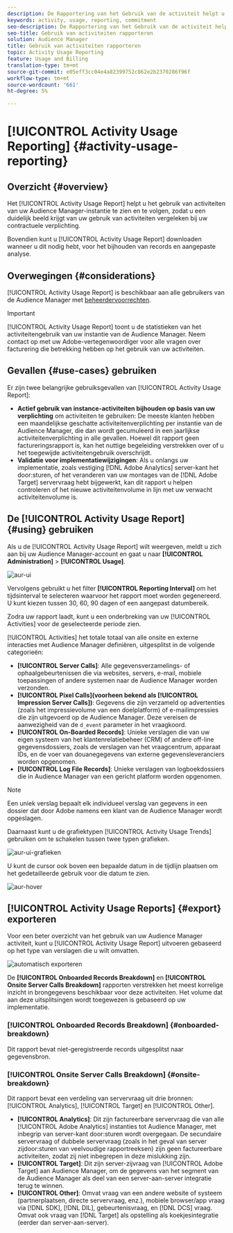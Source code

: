 ```yaml
---
description: De Rapportering van het Gebruik van de activiteit helpt u het activiteitengebruik voor uw instantie van de Audience Manager bekijken en volgen, zodat kunt u uw daadwerkelijke gebruik met uw contractuele verplichting vergelijken.
keywords: activity, usage, reporting, commitment
seo-description: De Rapportering van het Gebruik van de activiteit helpt u het activiteitengebruik voor uw instantie van de Audience Manager bekijken en volgen, zodat kunt u uw daadwerkelijke gebruik met uw contractuele verplichting vergelijken.
seo-title: Gebruik van activiteiten rapporteren
solution: Audience Manager
title: Gebruik van activiteiten rapporteren
topic: Activity Usage Reporting
feature: Usage and Billing
translation-type: tm+mt
source-git-commit: e05eff3cc04e4a82399752c862e2b2370286f96f
workflow-type: tm+mt
source-wordcount: '661'
ht-degree: 5%

---
```



# [!UICONTROL Activity Usage Reporting] {#activity-usage-reporting}

## Overzicht {#overview}

Het [!UICONTROL Activity Usage Report] helpt u het gebruik van activiteiten van uw Audience Manager-instantie te zien en te volgen, zodat u een duidelijk beeld krijgt van uw gebruik van activiteiten vergeleken bij uw contractuele verplichting.

Bovendien kunt u [!UICONTROL Activity Usage Report] downloaden wanneer u dit nodig hebt, voor het bijhouden van records en aangepaste analyse.

## Overwegingen {#considerations}

[!UICONTROL Activity Usage Report] is beschikbaar aan alle gebruikers van de Audience Manager met [beheerdervoorrechten](edit-account-settings.md).

>[!IMPORTANT]
>
>[!UICONTROL Activity Usage Report] toont u de statistieken van het activiteitengebruik van uw instantie van de Audience Manager. Neem contact op met uw Adobe-vertegenwoordiger voor alle vragen over facturering die betrekking hebben op het gebruik van uw activiteiten.

## Gevallen {#use-cases} gebruiken

Er zijn twee belangrijke gebruiksgevallen van [!UICONTROL Activity Usage Report]:

* **Actief gebruik van instance-activiteiten bijhouden op basis van uw verplichting** om activiteiten te gebruiken: De meeste klanten hebben een maandelijkse geschatte activiteitenverplichting per instantie van de Audience Manager, die dan wordt gecumuleerd in een jaarlijkse activiteitenverplichting in alle gevallen. Hoewel dit rapport geen factureringsrapport is, kan het nuttige begeleiding verstrekken over of u het toegewijde activiteitengebruik overschrijdt.
* **Validatie voor implementatiewijzigingen**: Als u onlangs uw implementatie, zoals vestiging  [!DNL Adobe Analytics] server-kant het door:sturen, of het veranderen van uw montages van de  [!DNL Adobe Target] servervraag hebt bijgewerkt, kan dit rapport u helpen controleren of het nieuwe activiteitenvolume in lijn met uw verwacht activiteitenvolume is.

## De [!UICONTROL Activity Usage Report] {#using} gebruiken

Als u de [!UICONTROL Activity Usage Report] wilt weergeven, meldt u zich aan bij uw Audience Manager-account en gaat u naar **[!UICONTROL Administration]** > **[!UICONTROL Usage]**.

![aur-ui](assets/aur-ui.png)

Vervolgens gebruikt u het filter **[!UICONTROL Reporting Interval]** om het tijdsinterval te selecteren waarvoor het rapport moet worden gegenereerd. U kunt kiezen tussen 30, 60, 90 dagen of een aangepast datumbereik.

Zodra uw rapport laadt, kunt u een onderbreking van uw [!UICONTROL Activities] voor de geselecteerde periode zien.

[!UICONTROL Activities] het totale totaal van alle onsite en externe interacties met Audience Manager definiëren, uitgesplitst in de volgende categorieën:

* **[!UICONTROL Server Calls]**: Alle gegevensverzamelings- of ophaalgebeurtenissen die via websites, servers, e-mail, mobiele toepassingen of andere systemen naar de Audience Manager worden verzonden.
* **[!UICONTROL Pixel Calls](voorheen bekend als  [!UICONTROL Impression Server Calls])**: Gegevens die zijn verzameld op advertenties (zoals het impressievolume van een doelplatform) of e-mailimpressies die zijn uitgevoerd op de Audience Manager. Deze vereisen de aanwezigheid van de `d_event` parameter in het vraagkoord.
* **[!UICONTROL On-Boarded Records]**: Unieke verslagen die van uw eigen systeem van het klantenrelatiebeheer (CRM) of andere off-line gegevensdossiers, zoals de verslagen van het vraagcentrum, apparaat IDs, en de voer van douanegegevens van externe gegevensleveranciers worden opgenomen.
* **[!UICONTROL Log File Records]**: Unieke verslagen van logboekdossiers die in Audience Manager van een gericht platform worden opgenomen.

>[!NOTE]
>
>Een uniek verslag bepaalt elk individueel verslag van gegevens in een dossier dat door Adobe namens een klant van de Audience Manager wordt opgeslagen.

Daarnaast kunt u de grafiektypen [!UICONTROL Activity Usage Trends] gebruiken om te schakelen tussen twee typen grafieken.

![aur-ui-grafieken](assets/aur-ui-graphs.png)

U kunt de cursor ook boven een bepaalde datum in de tijdlijn plaatsen om het gedetailleerde gebruik voor die datum te zien.

![aur-hover](assets/aur-hover.png)

## [!UICONTROL Activity Usage Reports] {#export} exporteren

Voor een beter overzicht van het gebruik van uw Audience Manager activiteit, kunt u [!UICONTROL Activity Usage Report] uitvoeren gebaseerd op het type van verslagen die u wilt omvatten.

![automatisch exporteren](assets/aur-export.png)

De **[!UICONTROL Onboarded Records Breakdown]** en **[!UICONTROL Onsite Server Calls Breakdown]** rapporten verstrekken het meest korrelige inzicht in brongegevens beschikbaar voor deze activiteiten. Het volume dat aan deze uitsplitsingen wordt toegewezen is gebaseerd op uw implementatie.

### [!UICONTROL Onboarded Records Breakdown] {#onboarded-breakdown}

Dit rapport bevat niet-geregistreerde records uitgesplitst naar gegevensbron.

### [!UICONTROL Onsite Server Calls Breakdown] {#onsite-breakdown}

Dit rapport bevat een verdeling van servervraag uit drie bronnen: [!UICONTROL Analytics], [!UICONTROL Target] en [!UICONTROL Other].

* **[!UICONTROL Analytics]**: Dit zijn factureerbare servervraag die van alle  [!UICONTROL Adobe Analytics] instanties tot Audience Manager, met inbegrip van server-kant door:sturen wordt overgegaan. De secundaire servervraag of dubbele servervraag (zoals in het geval van server zijdoor:sturen van veelvoudige rapportreeksen) zijn geen factureerbare activiteiten, zodat zij niet inbegrepen in deze mislukking zijn.
* **[!UICONTROL Target]**: Dit zijn server-zijvraag van  [!UICONTROL Adobe Target] aan Audience Manager, om de gegevens van het segment van de Audience Manager als deel van een server-aan-server integratie terug te winnen.
* **[!UICONTROL Other]**: Omvat vraag van een andere website of systeem (partnerplaatsen, directe servervraag, enz.), mobiele browser/app vraag via  [!DNL SDK],  [!DNL DIL], gebeurtenisvraag, en  [!DNL DCS] vraag. Omvat ook vraag van [!DNL Target] als opstelling als koekjesintegratie (eerder dan server-aan-server).
